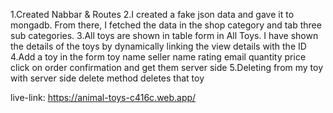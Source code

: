 <!-- 5 Bullets point -->

1.Created Nabbar & Routes
2.I created a fake json data and gave it to mongadb. From there, I fetched the data in the shop category and tab three sub categories.
3.All toys are shown in table form in All Toys. I have shown the details of the toys by dynamically linking the view details with the ID
4.Add a toy in the form toy name seller name rating email quantity price click on order confirmation and get them server side
5.Deleting from my toy with server side delete method deletes that toy

live-link: https://animal-toys-c416c.web.app/
